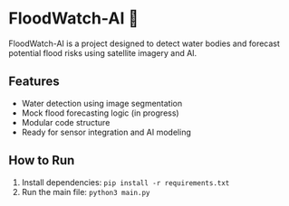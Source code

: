 # FloodWatch-AI 🌊

FloodWatch-AI is a project designed to detect water bodies and forecast potential flood risks using satellite imagery and AI.

## Features
- Water detection using image segmentation
- Mock flood forecasting logic (in progress)
- Modular code structure
- Ready for sensor integration and AI modeling

## How to Run
1. Install dependencies: `pip install -r requirements.txt`
2. Run the main file: `python3 main.py`

